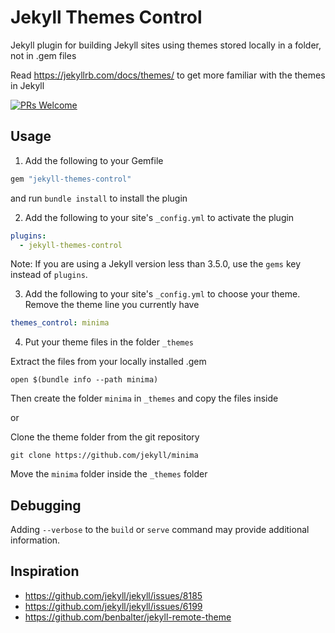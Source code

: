 # Jekyll Themes Control

Jekyll plugin for building Jekyll sites using themes stored locally in a folder, not in .gem files

Read https://jekyllrb.com/docs/themes/ to get more familiar with the themes in Jekyll

[![PRs Welcome](https://img.shields.io/badge/PRs-welcome-brightgreen.svg?style=flat-square)](http://makeapullrequest.com)


## Usage

1. Add the following to your Gemfile

  ```ruby
  gem "jekyll-themes-control"
  ```

  and run `bundle install` to install the plugin

2. Add the following to your site's `_config.yml` to activate the plugin

  ```yml
  plugins:
    - jekyll-themes-control
  ```
  Note: If you are using a Jekyll version less than 3.5.0, use the `gems` key instead of `plugins`.

3. Add the following to your site's `_config.yml` to choose your theme. Remove the theme line you currently have

  ```yml
  themes_control: minima
  ```

4. Put your theme files in the folder `_themes`

Extract the files from your locally installed .gem

```
open $(bundle info --path minima)
```
Then create the folder ```minima``` in ```_themes``` and copy the files inside

or

Clone the theme folder from the git repository

```
git clone https://github.com/jekyll/minima
```
Move the ```minima``` folder inside the ```_themes``` folder

## Debugging

Adding `--verbose` to the `build` or `serve` command may provide additional information.


## Inspiration

* https://github.com/jekyll/jekyll/issues/8185
* https://github.com/jekyll/jekyll/issues/6199
* https://github.com/benbalter/jekyll-remote-theme
